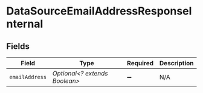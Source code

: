 # DataSourceEmailAddressResponseInternal


## Fields

| Field                         | Type                          | Required                      | Description                   |
| ----------------------------- | ----------------------------- | ----------------------------- | ----------------------------- |
| `emailAddress`                | *Optional<? extends Boolean>* | :heavy_minus_sign:            | N/A                           |